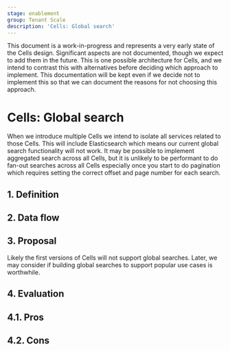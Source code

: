 ```yaml
---
stage: enablement
group: Tenant Scale
description: 'Cells: Global search'
---
```


<!-- vale gitlab.FutureTense = NO -->

This document is a work-in-progress and represents a very early state of the
Cells design. Significant aspects are not documented, though we expect to add
them in the future. This is one possible architecture for Cells, and we intend to
contrast this with alternatives before deciding which approach to implement.
This documentation will be kept even if we decide not to implement this so that
we can document the reasons for not choosing this approach.

# Cells: Global search

When we introduce multiple Cells we intend to isolate all services related to those Cells.
This will include Elasticsearch which means our current global search functionality will not work.
It may be possible to implement aggregated search across all Cells, but it is unlikely to be performant to do fan-out searches across all Cells especially once you start to do pagination which requires setting the correct offset and page number for each search.

## 1. Definition

## 2. Data flow

## 3. Proposal

Likely the first versions of Cells will not support global searches.
Later, we may consider if building global searches to support popular use cases is worthwhile.

## 4. Evaluation

## 4.1. Pros

## 4.2. Cons
